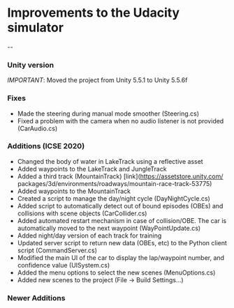 # Improvements to the Udacity simulator

-- 
### Unity version
_IMPORTANT_: Moved the project from Unity 5.5.1 to Unity 5.5.6f 

### Fixes 

* Made the steering during manual mode smoother (Steering.cs)
* Fixed a problem with the camera when no audio listener is not provided (CarAudio.cs)

### Additions (ICSE 2020)

* Changed the body of water in LakeTrack using a reflective asset
* Added waypoints to the LakeTrack and JungleTrack
* Added a third track (MountainTrack) [link](https://assetstore.unity.com/ packages/3d/environments/roadways/mountain-race-track-53775)
* Added waypoints to the MountainTrack
* Created a script to manage the day/night cycle (DayNightCycle.cs)
* Added script to automatically detect out of bound episodes (OBEs) and collisions with scene objects (CarCollider.cs)
* Added automated restart mechanism in case of collision/OBE. The car is automatically moved to the next waypoint (WayPointUpdate.cs)
* Added night/day version of each track for training
* Updated server script to return new data (OBEs, etc) to the Python client script (CommandServer.cs)
* Modified the main UI of the car to display the lap/waypoint number, and confidence value (UISystem.cs)
* Added the menu options to select the new scenes (MenuOptions.cs)
* Added new scenes to the project (File -> Build Settings...)

### Newer Additions
